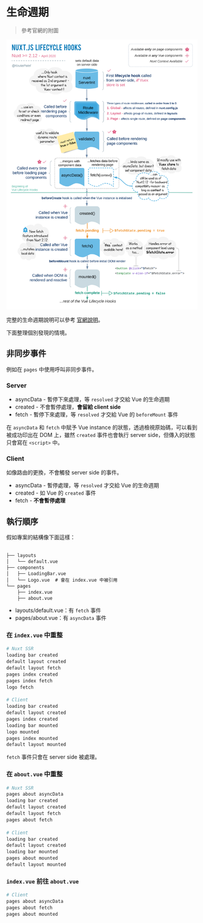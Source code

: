 # 生命週期

> 參考官網的附圖

![nuxt-lifecycle](./images/nuxt-lifecycle.svg)

完整的生命週期說明可以參考 [官網說明](https://nuxtjs.org/docs/2.x/concepts/nuxt-lifecycle)。

下面整理個別發現的情境。

## 非同步事件

例如在 `pages` 中使用呼叫非同步事件。

### Server

- asyncData - 暫停下來處理，等 `resolved` 才交給 Vue 的生命週期
- created - 不會暫停處理，**會留給 client side**
- fetch - 暫停下來處理，等 `resolved` 才交給 Vue 的 `beforeMount` 事件

在 `asyncData` 和 `fetch` 中賦予 Vue instance 的狀態，透過檢視原始碼，可以看到被成功印出在 DOM 上，雖然 `created` 事件也會執行 server side，但傳入的狀態只會寫在 `<script>` 中。

### Client

如像路由的更換，不會觸發 server side 的事件。

- asyncData - 暫停處理，等 `resolved` 才交給 Vue 的生命週期
- created - 如 Vue 的 `created` 事件
- fetch - **不會暫停處理**

## 執行順序

假如專案的結構像下面這樣：

```

├── layouts
│   └── default.vue
├── components
│   ├── LoadingBar.vue
│   └── Logo.vue  # 會在 index.vue 中被引用
└── pages
    ├── index.vue
    ├── about.vue
```

- layouts/default.vue：有 `fetch` 事件
- pages/about.vue：有 `asyncData` 事件

### 在 `index.vue` 中重整

```bash
# Nuxt SSR
loading bar created
default layout created
default layout fetch
pages index created
pages index fetch
logo fetch

# Client
loading bar created
default layout created
pages index created
loading bar mounted
logo mounted
pages index mounted
default layout mounted
```

`fetch` 事件只會在 server side 被處理。

### 在 `about.vue` 中重整

```bash
# Nuxt SSR
pages about asyncData
loading bar created
default layout created
default layout fetch
pages about fetch

# Client
loading bar created
default layout created
loading bar mounted
pages about mounted
default layout mounted
```

### `index.vue` 前往 `about.vue`

```bash
# Client
pages about asyncData
pages about fetch
pages about mounted
```
